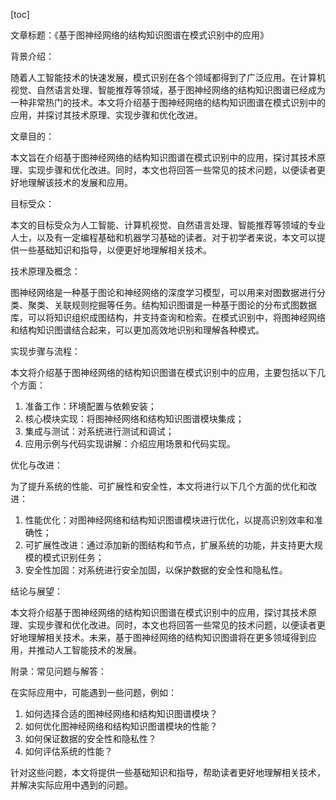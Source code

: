 
[toc]                    
                
                
文章标题：《基于图神经网络的结构知识图谱在模式识别中的应用》

背景介绍：

随着人工智能技术的快速发展，模式识别在各个领域都得到了广泛应用。在计算机视觉、自然语言处理、智能推荐等领域，基于图神经网络的结构知识图谱已经成为一种非常热门的技术。本文将介绍基于图神经网络的结构知识图谱在模式识别中的应用，并探讨其技术原理、实现步骤和优化改进。

文章目的：

本文旨在介绍基于图神经网络的结构知识图谱在模式识别中的应用，探讨其技术原理、实现步骤和优化改进。同时，本文也将回答一些常见的技术问题，以便读者更好地理解该技术的发展和应用。

目标受众：

本文的目标受众为人工智能、计算机视觉、自然语言处理、智能推荐等领域的专业人士，以及有一定编程基础和机器学习基础的读者。对于初学者来说，本文可以提供一些基础知识和指导，以便更好地理解相关技术。

技术原理及概念：

图神经网络是一种基于图论和神经网络的深度学习模型，可以用来对图数据进行分类、聚类、关联规则挖掘等任务。结构知识图谱是一种基于图论的分布式图数据库，可以将知识组织成图结构，并支持查询和检索。在模式识别中，将图神经网络和结构知识图谱结合起来，可以更加高效地识别和理解各种模式。

实现步骤与流程：

本文将介绍基于图神经网络的结构知识图谱在模式识别中的应用，主要包括以下几个方面：

1. 准备工作：环境配置与依赖安装；
2. 核心模块实现：将图神经网络和结构知识图谱模块集成；
3. 集成与测试：对系统进行测试和调试；
4. 应用示例与代码实现讲解：介绍应用场景和代码实现。

优化与改进：

为了提升系统的性能、可扩展性和安全性，本文将进行以下几个方面的优化和改进：

1. 性能优化：对图神经网络和结构知识图谱模块进行优化，以提高识别效率和准确性；
2. 可扩展性改进：通过添加新的图结构和节点，扩展系统的功能，并支持更大规模的模式识别任务；
3. 安全性加固：对系统进行安全加固，以保护数据的安全性和隐私性。

结论与展望：

本文将介绍基于图神经网络的结构知识图谱在模式识别中的应用，探讨其技术原理、实现步骤和优化改进。同时，本文也将回答一些常见的技术问题，以便读者更好地理解相关技术。未来，基于图神经网络的结构知识图谱将在更多领域得到应用，并推动人工智能技术的发展。

附录：常见问题与解答：

在实际应用中，可能遇到一些问题，例如：

1. 如何选择合适的图神经网络和结构知识图谱模块？
2. 如何优化图神经网络和结构知识图谱模块的性能？
3. 如何保证数据的安全性和隐私性？
4. 如何评估系统的性能？

针对这些问题，本文将提供一些基础知识和指导，帮助读者更好地理解相关技术，并解决实际应用中遇到的问题。

